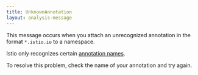 ```yaml
---
title: UnknownAnnotation
layout: analysis-message
---
```


This message occurs when you attach an unrecognized annotation in the format `*.istio.io` to a namespace.

Istio only recognizes certain [annotation names](/pt-br/docs/reference/config/annotations/).

To resolve this problem, check the name of your annotation and try again.
